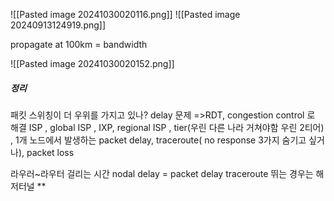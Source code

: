 ![[Pasted image 20241030020116.png]]
![[Pasted image 20240913124919.png]]

propagate at 100km = bandwidth

![[Pasted image 20241030020152.png]]
##### 정리
패킷 스위칭이 더 우위를 가지고 있나? delay 문제 =>RDT, congestion control 로 해결
ISP , global ISP , IXP, regional ISP , tier(우린 다른 나라 거쳐야함 우린 2티어) , 1개 노드에서 발생하는 packet delay, traceroute( no response 3가지 숨기고 싶거나), packet loss


라우러~라우터 걸리는 시간 nodal delay = packet delay
 traceroute 뛰는 경우는 해저터널 
 **
 